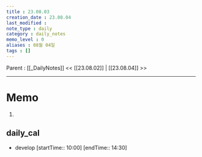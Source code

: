 ```yaml
---
title : 23.08.03
creation_date : 23.08.04
last_modified :
note_type : daily
category : daily_notes
memo_level : 0
aliases : 08월 04일
tags : []
---
```

Parent : [[_DailyNotes]]
<< [[23.08.02]] | [[23.08.04]] >>

---
# Memo

1.  

## daily_cal
-  develop [startTime:: 10:00]  [endTime:: 14:30]
